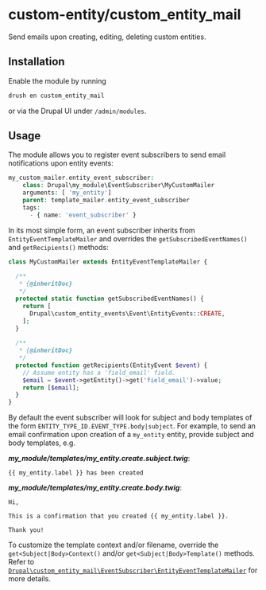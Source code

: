 # custom-entity/custom_entity_mail
Send emails upon creating, editing, deleting custom entities.

## Installation
Enable the module by running
```sh
drush en custom_entity_mail
```
or via the Drupal UI under ```/admin/modules```.

## Usage
The module allows you to register event subscribers to send email notifications upon entity events:

```php
my_custom_mailer.entity_event_subscriber:
    class: Drupal\my_module\EventSubscriber\MyCustomMailer
    arguments: [ 'my_entity']
    parent: template_mailer.entity_event_subscriber
    tags:
      - { name: 'event_subscriber' }
```

In its most simple form, an event subscriber inherits from ```EntityEventTemplateMailer``` and overrides the ```getSubscribedEventNames()``` and ```getRecipients()``` methods:

```php
class MyCustomMailer extends EntityEventTemplateMailer {
  
  /**
   * {@inheritDoc}
   */
  protected static function getSubscribedEventNames() {
    return [
      Drupal\custom_entity_events\Event\EntityEvents::CREATE,
    ];
  }
  
  /**
   * {@inheritDoc}
   */
  protected function getRecipients(EntityEvent $event) {
    // Assume entity has a 'field_email' field.
    $email = $event->getEntity()->get('field_email')->value;
    return [$email];
  }
}
```

By default the event subscriber will look for subject and body templates of the form ```ENTITY_TYPE_ID.EVENT_TYPE.body|subject```. For example, to send an email confirmation upon creation of a ```my_entity``` entity, provide subject and body templates, e.g.

**_my_module/templates/my_entity.create.subject.twig_**:
```twig
{{ my_entity.label }} has been created
```

**_my_module/templates/my_entity.create.body.twig_**:
```twig
Hi,

This is a confirmation that you created {{ my_entity.label }}.

Thank you!
```

To customize the template context and/or filename, override the ```get<Subject|Body>Context()``` and/or ```get<Subject|Body>Template()``` methods. Refer to [```Drupal\custom_entity_mail\EventSubscriber\EntityEventTemplateMailer```](src/EventSubscriber/EntityEventTemplateMailer.php) for more details.
